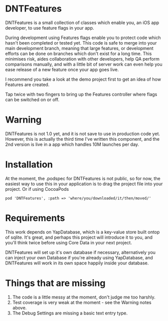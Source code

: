 DNTFeatures
===========

DNTFeatures is a small collection of classes which enable you, an iOS app developer, to use feature flags in your app.

During development using Features flags enable you to protect code which hasn't been completed or tested yet. This code is safe to merge into your main development branch, meaning that large features, or development efforts can be done on branches which don't exist for a long time. This minimises risk, aides collaboration with other developers, help QA perform comparisons manually, and with a little bit of server work can even help you ease release of a new feature once your app goes live.

I recommend you take a look at the demo project first to get an idea of how Features are created.

Tap twice with two fingers to bring up the Features controller where flags can be switched on or off.


Warning
=======
DNTFeatures is not 1.0 yet, and it is not save to use in production code yet. However, this is actually the third time I've written this component, and the 2nd version is live in a app which handles 10M launches per day.

Installation
============
At the moment, the .podspec for DNTFeatures is not public, so for now, the easiest way to use this in your application is to drag the project file into your project. Or if using CocoaPods

    pod 'DNTFeatures', :path => 'where/you/downloaded/it/then/moved/'


Requirements
============

This work depends on YapDatabase, which is a key-value store built ontop of sqlite. It's great, and perhaps this project will introduce it to you, and you'll think twice before using Core Data in your next project.

DNTFeatures will set up it's own database if necessary, alternatively you can inject your own Database if you're already using YapDatabase, and DNTFeatures will work in its own space happily inside your database.

Things that are missing
=======================

1. The code is a little messy at the moment, don't judge me too harshly.
2. Test coverage is very weak at the moment - see the Warning notes above.
3. The Debug Settings are missing a basic text entry type.
